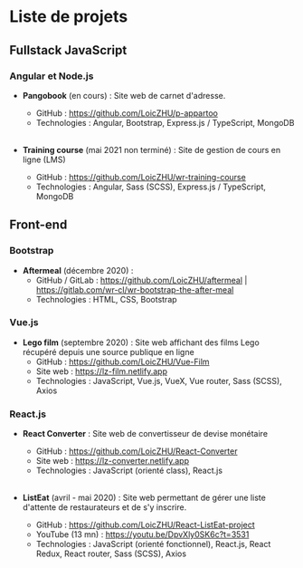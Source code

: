 # Liste de projets

## Fullstack JavaScript
### Angular et Node.js
- __Pangobook__ (en cours) : Site web de carnet d'adresse. 
  - GitHub : https://github.com/LoicZHU/p-appartoo
  - Technologies : Angular, Bootstrap, Express.js / TypeScript, MongoDB<br/></br>

- __Training course__ (mai 2021 non terminé) : Site de gestion de cours en ligne (LMS)
  - GitHub : https://github.com/LoicZHU/wr-training-course
  - Technologies : Angular, Sass (SCSS), Express.js / TypeScript, MongoDB

## Front-end
### Bootstrap
- __Aftermeal__ (décembre 2020) : 
  - GitHub / GitLab : https://github.com/LoicZHU/aftermeal | https://gitlab.com/wr-cl/wr-bootstrap-the-after-meal
  - Technologies : HTML, CSS, Bootstrap
  
### Vue.js
- __Lego film__ (septembre 2020) : Site web affichant des films Lego récupéré depuis une source publique en ligne
  - GitHub : https://github.com/LoicZHU/Vue-Film
  - Site web : https://lz-film.netlify.app
  - Technologies : JavaScript, Vue.js, VueX, Vue router, Sass (SCSS), Axios

### React.js
- __React Converter__ : Site web de convertisseur de devise monétaire
  - GitHub : https://github.com/LoicZHU/React-Converter
  - Site web : https://lz-converter.netlify.app
  - Technologies : JavaScript (orienté class), React.js<br/><br/>

- __ListEat__ (avril - mai 2020) : Site web permettant de gérer une liste d'attente de restaurateurs et de s'y inscrire.
  - GitHub : https://github.com/LoicZHU/React-ListEat-project
  - YouTube (13 mn) : https://youtu.be/DpvXly0SK6c?t=3531
  - Technologies : JavaScript (orienté fonctionnel), React.js, React Redux, React router, Sass (SCSS), Axios
  
  